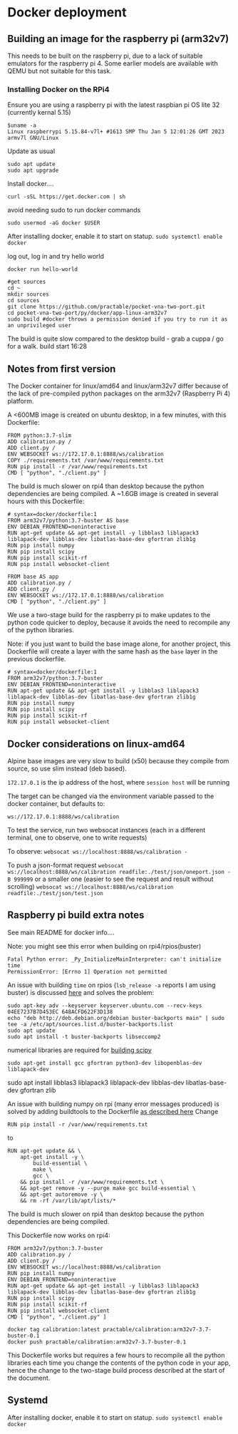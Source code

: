 # Docker deployment

## Building an image for the raspberry pi (arm32v7)

This needs to be built on the raspberry pi, due to a lack of suitable emulators for the raspberry pi 4. Some earlier models are available with QEMU but not suitable for this task.

### Installing Docker on the RPi4

Ensure you are using a raspberry pi with the latest raspbian pi OS lite 32 (currently kernal 5.15)

```
$uname -a
Linux raspberrypi 5.15.84-v7l+ #1613 SMP Thu Jan 5 12:01:26 GMT 2023 armv7l GNU/Linux
```
Update as usual

```
sudo apt update
sudo apt upgrade
```

Install docker....

```
curl -sSL https://get.docker.com | sh
```
avoid needing sudo to run docker commands
```
sudo usermod -aG docker $USER 
```

After installing docker, enable it to start on statup.
`sudo systemctl enable docker`


log out, log in and try hello world
```
docker run hello-world 
```

```
#get sources
cd ~
mkdir sources
cd sources
git clone https://github.com/practable/pocket-vna-two-port.git
cd pocket-vna-two-port/py/docker/app-linux-arm32v7 
sudo build #docker throws a permission denied if you try to run it as an unprivileged user
```

The build is quite slow compared to the desktop build - grab a cuppa / go for a walk.
build start 16:28

## Notes from first version

The Docker container for linux/amd64 and linux/arm32v7 differ because of the lack of pre-compiled python packages on the arm32v7 (Raspberry Pi 4) platform.

A <600MB image is created on ubuntu desktop, in a few minutes, with this Dockerfile:
```
FROM python:3.7-slim
ADD calibration.py /
ADD client.py /
ENV WEBSOCKET ws://172.17.0.1:8888/ws/calibration
COPY ./requirements.txt /var/www/requirements.txt
RUN pip install -r /var/www/requirements.txt
CMD [ "python", "./client.py" ]
```

The build is much slower on rpi4 than desktop because the python dependencies are being compiled. A ~1.6GB image is created in several hours with this Dockerfile:

```
# syntax=docker/dockerfile:1
FROM arm32v7/python:3.7-buster AS base
ENV DEBIAN_FRONTEND=noninteractive
RUN apt-get update && apt-get install -y libblas3 liblapack3 liblapack-dev libblas-dev libatlas-base-dev gfortran zlib1g
RUN pip install numpy
RUN pip install scipy
RUN pip install scikit-rf
RUN pip install websocket-client

FROM base AS app
ADD calibration.py /
ADD client.py / 
ENV WEBSOCKET ws://172.17.0.1:8888/ws/calibration
CMD [ "python", "./client.py" ]
```

We use a two-stage build for the raspberry pi to make updates to the python code quicker to deploy, because it avoids the need to recompile any of the python libraries. 

Note: if you just want to build the base image alone, for another project, this Dockerfile will create a layer with the same hash as the `base` layer in the previous dockerfile. 

```
# syntax=docker/dockerfile:1
FROM arm32v7/python:3.7-buster
ENV DEBIAN_FRONTEND=noninteractive
RUN apt-get update && apt-get install -y libblas3 liblapack3 liblapack-dev libblas-dev libatlas-base-dev gfortran zlib1g
RUN pip install numpy
RUN pip install scipy
RUN pip install scikit-rf
RUN pip install websocket-client
```



## Docker considerations on linux-amd64

Alpine base images are very slow to build (x50) because they compile from source, so use slim instead (deb based).

`172.17.0.1` is the ip address of the host, where `session host` will be running

The target can be changed via the environment variable passed to the docker container, but defaults to:

`ws://172.17.0.1:8888/ws/calibration`

To test the service, run two websocat instances (each in a different terminal, one to observe, one to write requests)

To observe:
`websocat ws://localhost:8888/ws/calibration -`

To push a json-format request 
`websocat ws://localhost:8888/ws/calibration readfile:./test/json/oneport.json -B 999999`
or a smaller one (easier to see the request and result without scrolling)
`websocat ws://localhost:8888/ws/calibration readfile:./test/json/test.json`


## Raspberry pi build extra notes

See main README for docker info....


Note: you might see this error when building on rpi4/rpios(buster)

```
Fatal Python error: _Py_InitializeMainInterpreter: can't initialize time
PermissionError: [Errno 1] Operation not permitted
```

An issue with building `time` on rpios (`lsb_release -a` reports I am using buster) is discussed [here](https://community.home-assistant.io/t/migration-to-2021-7-fails-fatal-python-error-init-interp-main-cant-initialize-time/320648/9) and solves the problem:
```
sudo apt-key adv --keyserver keyserver.ubuntu.com --recv-keys 04EE7237B7D453EC 648ACFD622F3D138
echo "deb http://deb.debian.org/debian buster-backports main" | sudo tee -a /etc/apt/sources.list.d/buster-backports.list
sudo apt update
sudo apt install -t buster-backports libseccomp2
```

numerical libraries are required for [building scipy](https://docs.scipy.org/doc/scipy/reference/building/linux.html)
```
sudo apt-get install gcc gfortran python3-dev libopenblas-dev liblapack-dev
```
sudo apt install libblas3 liblapack3 liblapack-dev libblas-dev libatlas-base-dev gfortran zlib

An issue with building numpy on rpi (many error messages produced) is solved by adding buildtools to the Dockerfile [as described here](https://stackoverflow.com/questions/63971185/unable-to-install-numpy-on-docker-python3-7-slim-in-a-raspberry-pi)
Change
```
RUN pip install -r /var/www/requirements.txt
```
to

```
RUN apt-get update && \
    apt-get install -y \
        build-essential \
        make \
        gcc \
    && pip install -r /var/www/requirements.txt \
    && apt-get remove -y --purge make gcc build-essential \
    && apt-get autoremove -y \
    && rm -rf /var/lib/apt/lists/*
```

The build is much slower on rpi4 than desktop because the python dependencies are being compiled.


This Dockerfile now works on rpi4:
```
FROM arm32v7/python:3.7-buster
ADD calibration.py /
ADD client.py /
ENV WEBSOCKET ws://localhost:8888/ws/calibration
RUN pip install numpy
ENV DEBIAN_FRONTEND=noninteractive
RUN apt-get update && apt-get install -y libblas3 liblapack3 liblapack-dev libblas-dev libatlas-base-dev gfortran zlib1g
RUN pip install scipy
RUN pip install scikit-rf
RUN pip install websocket-client
CMD [ "python", "./client.py" ]
```
```
docker tag calibration:latest practable/calibration:arm32v7-3.7-buster-0.1
docker push practable/calibration:arm32v7-3.7-buster-0.1
```

This Dockerfile works but requires a few hours to recompile all the python libraries each time you change the contents of the python code in your app, hence the change to the two-stage build process described at the start of the document.


## Systemd

After installing docker, enable it to start on statup.
`sudo systemctl enable docker`

